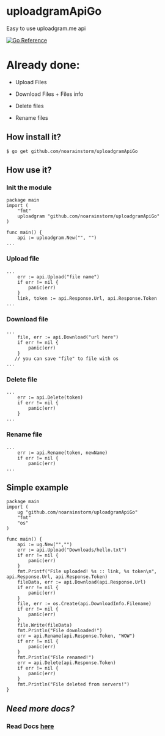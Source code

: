 # uploadgramApiGo
Easy to use uploadgram.me api

[![Go Reference](https://pkg.go.dev/badge/github.com/noarainstorm/uploadgramApiGo)](https://pkg.go.dev/github.xom/noarainstorm/uploadgramApiGo)

# Already done:

+ Upload Files

+ Download Files + Files info

+ Delete files

+ Rename files

## How install it?

```
$ go get github.com/noarainstorm/uploadgramApiGo
```

## How use it?

### Init the  module

```
package main
import (
    "fmt"
    uploadgram "github.com/noarainstorm/uploadgramApiGo"
)

func main() {
    api := uploadgram.New("", "")
...
```

### Upload file

```
...
    err := api.Upload("file name")
    if err != nil {
        panic(err)
    }
    link, token := api.Response.Url, api.Response.Token
...
```

### Download file

```
...
    file, err := api.Download("url here")
    if err != nil {
        panic(err)
    }
   // you can save "file" to file with os
...

```

### Delete file

```
...
    err := api.Delete(token)
    if err != nil {
        panic(err)
    }
...
```

### Rename file

```
...
    err := api.Rename(token, newName)
    if err != nil {
        panic(err)
...
```

## Simple example

```
package main
import (
	ug "github.com/noarainstorm/uploadgramApiGo"
	"fmt"
	"os"
)

func main() {
	api := ug.New("","")
	err := api.Upload("Downloads/hello.txt")
	if err != nil {
		panic(err)
	}
	fmt.Printf("File uploaded! %s :: link, %s token\n", api.Response.Url, api.Response.Token)
	fileData, err := api.Download(api.Response.Url)
	if err != nil {
		panic(err)
	}
	file, err := os.Create(api.DownloadInfo.Filename)
	if err != nil {
		panic(err)
	}
	file.Write(fileData)
	fmt.Println("File downloaded!")
	err = api.Rename(api.Response.Token, "WOW")
	if err != nil {
		panic(err)
	}
	fmt.Println("File renamed!")
	err = api.Delete(api.Response.Token)
	if err != nil {
		panic(err)
	}
	fmt.Println("File deleted from servers!")
}
```

## *Need more docs?*

### Read Docs [here](https://pkg.go.dev/github.com/noarainstorm/uploadgramApiGo "Docs here")
